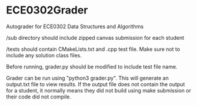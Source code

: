# ECE0302Grader

Autograder for ECE0302 Data Structures and Algorithms

/sub directory should include zipped canvas submission for each student <br/>

/tests should contain CMakeLists.txt and .cpp test file. Make sure not to include any solution class files. <br/>

Before running, grader.py should be modified to include test file name.

Grader can be run using "python3 grader.py". This will generate an output.txt file to view results. If the output file does not contain the output for a student, it normally means they did not build using make submission or their code did not compile.
